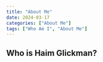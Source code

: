 ```yaml
---
title: "About Me"
date: 2024-03-17
categories: ["About Me"]
tags: ["Who Am I", "About Me"]
---
```


## Who is Haim Glickman?
